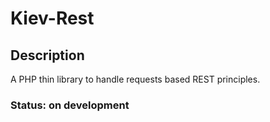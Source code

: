 Kiev-Rest
==============

Description
-----------

A PHP thin library to handle requests based REST principles.

### Status: on development